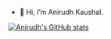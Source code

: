 - 👋 Hi, I’m Anirudh Kaushal.

[![Anirudh's GitHub stats](https://github-readme-stats.vercel.app/api?username=anirudhkaushal&theme=slateorange&show_icons=true)](https://github.com/anuraghazra/github-readme-stats)





<!---
anirudhkaushal/anirudhkaushal is a ✨ special ✨ repository because its `README.md` (this file) appears on your GitHub profile.
You can click the Preview link to take a look at your changes.
--->
